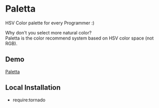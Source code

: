 Paletta
=======

HSV Color palette for every Programmer :)

Why don't you select more natural color?  
Paletta is the color recommend system based on HSV color space (not RGB).

## Demo

[Paletta]("http://paletta.mrk1869.com")

## Local Installation

* require:tornado
